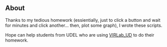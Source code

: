 ## About
Thanks to my tedious homework (essientially, just to click a button and wait for minutes and click another... then, plot some graph), I wrote these scripts. 

Hope can help students from UDEL who are using [VIRLab_UD](http://infolab.ece.udel.edu:8008/VIRLab_UD/home.php) to do their homework.
